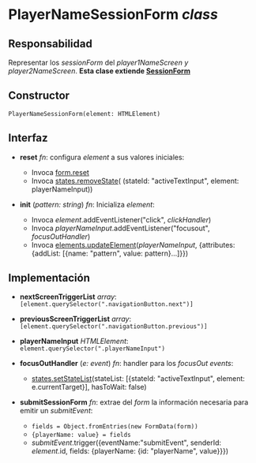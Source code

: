 # PlayerNameSessionForm _class_

## Responsabilidad

Representar los _sessionForm_ del _player1NameScreen y player2NameScreen_. **Esta clase extiende [SessionForm](./SessionForm.md)**

## Constructor

```
PlayerNameSessionForm(element: HTMLElement)
```

## Interfaz

-   **reset** _fn_: configura _element_ a sus valores iniciales:

    -   Invoca [form.reset](https://developer.mozilla.org/en-US/docs/Web/API/HTMLFormElement/reset)
    -   Invoca [states.removeState](./states.md#interfaz)( (stateId: "activeTextInput", element: playerNameInput))

-   **init** (_pattern: string_) _fn_: Inicializa _element_:

    -   Invoca _element_.addEventListener("click", _clickHandler_)
    -   Invoca _playerNameInput_.addEventListener("focusout", _focusOutHandler_)
    -   Invoca [elements.updateElement](./elements.md#interfaz)(_playerNameInput_, {attributes: {addList: [{name: "pattern", value: pattern}...]}})

## Implementación

-   **nextScreenTriggerList** _array_: `[element.querySelector(".navigationButton.next")]`

-   **previousScreenTriggerList** _array_: `[element.querySelector(".navigationButton.previous")]`

-   **playerNameInput** _HTMLElement_: `element.querySelector(".playerNameInput")`

-   **focusOutHandler** (_e: event_) _fn_: handler para los _focusOut events_:

    -   [states.setStateList](./states.md#interfaz)(stateList: [{stateId: "activeTextInput", element: e.currentTarget}], hasToWait: false)

-   **submitSessionForm** _fn_: extrae del _form_ la información necesaria para emitir un _submitEvent_:

    -   `fields = Object.fromEntries(new FormData(form))`
    -   `{playerName: value} = fields`
    -   _submitEvent_.trigger({eventName:"submitEvent", senderId: _element_.id, fields: {playerName: {id: "playerName", value}}})

